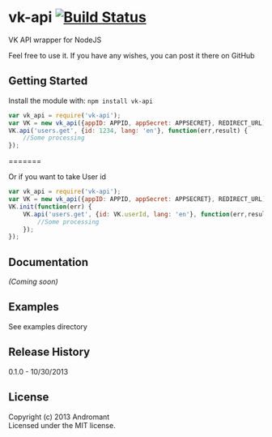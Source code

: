 # vk-api [![Build Status](https://secure.travis-ci.org/Andromant/node-vk.png?branch=master)](http://travis-ci.org/Andromant/node-vk)

VK API wrapper for NodeJS

Feel free to use it.
If you have any wishes, you can post it there on GitHub

## Getting Started
Install the module with: `npm install vk-api`

```javascript
var vk_api = require('vk-api');
var VK = new vk_api({appID: APPID, appSecret: APPSECRET}, REDIRECT_URL);
VK.api('users.get', {id: 1234, lang: 'en'}, function(err,result) {
    //Some processing
});
```

=======

Or if you want to take User id

```javascript
var vk_api = require('vk-api');
var VK = new vk_api({appID: APPID, appSecret: APPSECRET}, REDIRECT_URL);
VK.init(function(err) {
    VK.api('users.get', {id: VK.userId, lang: 'en'}, function(err,result) {
        //Some processing
    });
});
```

## Documentation
_(Coming soon)_

## Examples
See examples directory

## Release History
0.1.0 - 10/30/2013

## License
Copyright (c) 2013 Andromant  
Licensed under the MIT license.
